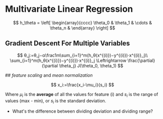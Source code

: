 # Multivariate Linear Regression

$$
h_\theta = \left[
\begin{array}{cccc}
\theta_0 &
\theta_1 &
\cdots &
\theta_n &
\end{array}
\right]
$$



## Gradient Descent For Multiple Variables

$$
θ_j:=θ_j−α\frac1m\sum_{i=1}^m(h_θ(x^{(i)})−y^{(i)})⋅x^{(i)}_j\\
\sum_{i=1}^m(h_θ(x^{(i)})−y^{(i)})⋅x^{(i)}_j \Leftrightarrow \frac{\partial}{\partial \theta_j} J(\theta_0, \theta_1)
$$

## *feature scaling* and *mean normalization*

$$
x_i:=\frac{x_i-\mu_i}{s_i}
$$

Where $μ_i$ is the **average** of all the values for feature (i) and $s_i$ is the range of values (max - min), or $s_i$ is the standard deviation. 

- What's the difference between dividing deviation and dividing range? 

  